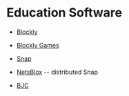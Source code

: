 # Education Software

* [Blockly](https://developers.google.com/blockly/)
* [Blockly Games](https://blockly-games.appspot.com/)
* [Snap](http://snap.berkeley.edu/)
* [NetsBlox](https://netsblox.org/) -- distributed Snap

* [BJC](http://bjc.berkeley.edu/website/curriculum.html)
